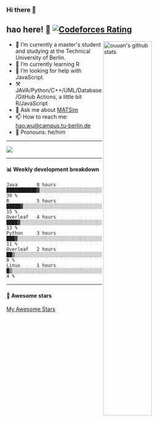 ### Hi there 👋

## hao here! :wave: [![Codeforces Rating](https://cfrating.ihcr.top/?user=ouuan&style=flat-square)](https://codeforces.com/profile/ouuan)

<img align="right" alt="ouuan's github stats" width="50%" src="https://github-readme-stats.vercel.app/api?username=ouuan&show_icons=true">


<!--
可以添加注释
**haowuintub/haowuintub** is a ✨ _special_ ✨ repository because its `README.md` (this file) appears on your GitHub profile.
-->

- 🔭 I’m currently a master's student and studying at the Technical University of Berlin.
- 🌱 I’m currently learning R
- 🤔 I’m looking for help with JavaScript.
- :hammer_and_pick: JAVA/Python/C++/UML/Database/GitHub Actions, a little bit R/JavaScript
- 💬 Ask me about [MATSim](https://www.matsim.org/)
- 📫 How to reach me: hao.wu@campus.tu-berlin.de
- :man: Pronouns: he/him
<!--  
- 👯 I’m looking to collaborate on ...
- ⚡ Fun fact: ...
-->

-----
![](https://github-readme-stats.vercel.app/api?username=haowuintub)
<!--  
![](https://github-readme-stats.vercel.app/api?username=haowuintub&theme=dark)
-->







---

#### :bar_chart: Weekly development breakdown

<!--START_SECTION:waka-->
```text
Java       8 hours         ███████████▓░░░░░░░░░░░░░░░░░░░░░░░░   30 % 
R          5 hours         █████▓░░░░░░░░░░░░░░░░░░░░░░░░░░░░░░   15 % 
Overleaf   4 hours         ████▓░░░░░░░░░░░░░░░░░░░░░░░░░░░░░░░   13 % 
Python     3 hours         ███▓░░░░░░░░░░░░░░░░░░░░░░░░░░░░░░░░   11 % 
Overleaf   2 hours         ██▒░░░░░░░░░░░░░░░░░░░░░░░░░░░░░░░░░   8 % 
Linux      1 hours         █▒░░░░░░░░░░░░░░░░░░░░░░░░░░░░░░░░░░   4 % 
```
<!--END_SECTION:waka-->

---

#### :star2: Awesome stars

[My Awesome Stars](AWESOME-STARS.md)
